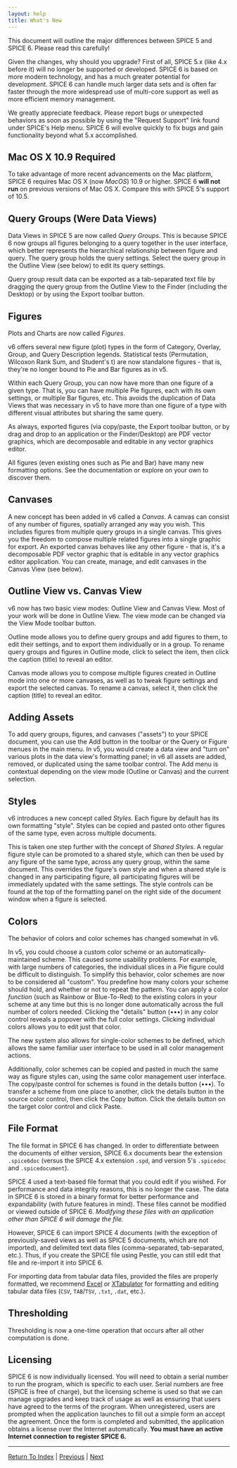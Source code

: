 ```yaml
---
layout: help
title: What's New
---
```


This document will outline the major differences between SPICE 5 and SPICE 6. Please read this carefully!

Given the changes, why should you upgrade? First of all, SPICE 5.x (like 4.x before it) will no longer be supported or developed. SPICE 6 is based on more modern technology, and has a much greater potential for development. SPICE 6 can handle much larger data sets and is often far faster through the more widespread use of multi-core support as well as more efficient memory management.

We greatly appreciate feedback. Please report bugs or unexpected behaviors as soon as possible by using the "Request Support" link found under SPICE's Help menu. SPICE 6 will evolve quickly to fix bugs and gain functionality beyond what 5.x accomplished.

## Mac OS X 10.9 Required

To take advantage of more recent advancements on the Mac platform, SPICE 6 requires Mac OS X (now *MacOS*) 10.9 or higher. SPICE 6 **will not run** on previous versions of Mac OS X. Compare this with SPICE 5's support of 10.5.

## Query Groups (Were Data Views)

Data Views in SPICE 5 are now called *Query Groups*. This is because SPICE 6 now groups all figures belonging to a query together in the user interface, which better represents the hierarchical relationship between figure and query. The query group holds the query settings. Select the query group in the Outline View (see below) to edit its query settings.

Query group result data can be exported as a tab-separated text file by dragging the query group from the Outline View to the Finder (including the Desktop) or by using the Export toolbar button.

## Figures

Plots and Charts are now called *Figures*.

v6 offers several new figure (plot) types in the form of Category, Overlay, Group, and Query Description legends. Statistical tests (Permutation, Wilcoxon Rank Sum, and Student's t) are now standalone figures - that is, they're no longer bound to Pie and Bar  figures as in v5.

Within each Query Group, you can now have more than one figure of a given type. That is, you can have multiple Pie figures, each with its own settings, or multiple Bar figures, etc. This avoids the duplication of Data Views that was necessary in v5 to have more than one figure of a type with different visual attributes but sharing the same query.

As always, exported figures (via copy/paste, the Export toolbar button, or by drag and drop to an application or the Finder/Desktop) are PDF vector graphics, which are decomposable and editable in any vector graphics editor.

All figures (even existing ones such as Pie and Bar) have many new formatting options. See the documentation or explore on your own to discover them.

## Canvases

A new concept has been added in v6 called a *Canvas*. A canvas can consist of any number of figures, spatially arranged any way you wish. This includes figures from multiple query groups in a single canvas. This gives you the freedom to compose multiple related figures into a single graphic for export. An exported canvas behaves like any other figure - that is, it's a decomposable PDF vector graphic that is editable in any vector graphics editor application. You can create, manage, and edit canvases in the Canvas View (see below).

## Outline View vs. Canvas View

v6 now has two basic view modes: Outline View and Canvas View. Most of your work will be done in Outline View. The view mode can be changed via the View Mode toolbar button. 

Outline mode allows you to define query groups and add figures to them, to edit their settings, and to export them individually or in a group. To rename query groups and figures in Outline mode, click to select the item, then click the caption (title) to reveal an editor.

Canvas mode allows you to compose multiple figures created in Outline mode into one or more canvases, as well as to tweak figure settings and export the selected canvas. To rename a canvas, select it, then click the caption (title) to reveal an editor.

## Adding Assets

To add query groups, figures, and canvases ("assets") to your SPICE document, you can use the Add button in the toolbar or the Query or Figure menues in the main menu. In v5, you would create a data view and "turn on" various plots in the data view's formatting panel; in v6 all assets are added, removed, or duplicated using the same toolbar control. The Add menu is contextual depending on the view mode (Outline or Canvas) and the current selection. 

## Styles

v6 introduces a new concept called *Styles*. Each figure by default has its own formatting "style". Styles can be copied and pasted onto other figures of the same type, even across multiple documents. 

This is taken one step further with the concept of *Shared Styles*. A regular figure style can be promoted to a shared style, which can then be used by any figure of the same type, across any query group, within the same document. This overrides the figure's own style and when a shared style is changed in any participating figure, all participating figures will be immediately updated with the same settings. The style controls can be found at the top of the formatting panel on the right side of the document window when a figure is selected.

## Colors

The behavior of colors and color schemes has changed somewhat in v6. 

In v5, you could choose a custom color scheme or an automatically-maintained scheme. This caused some usability problems. For example, with large numbers of categories, the individual slices in a Pie figure could be difficult to distinguish. To simplify this behavior, color schemes are now to be considered all "custom". You predefine how many colors your scheme should hold, and whether or not to repeat the pattern. You can apply a color *function* (such as Rainbow or Blue-To-Red) to the existing colors in your scheme at any time but this is no longer done automatically across the full number of colors needed. Clicking the "details" button (•••) in any color control reveals a popover with the full color settings. Clicking individual colors allows you to edit just that color.

The new system also allows for single-color schemes to be defined, which allows the same familiar user interface to be used in all color management actions.

Additionally, color schemes can be copied and pasted in much the same way as figure styles can, using the same color management user interface. The copy/paste control for schemes is found in the details button (•••). To transfer a scheme from one place to another, click the details button in the source color control, then click the Copy button. Click the details button on the target color control and click Paste.

## File Format

The file format in SPICE 6 has changed. In order to differentiate between the documents of either version, SPICE 6.x documents bear the extension `.spice6doc` (versus the SPICE 4.x extension `.spd`, and version 5's `.spicedoc` and `.spicedocument`).

SPICE 4 used a text-based file format that you could edit if you wished. For performance and data integrity reasons, this is no longer the case. The data in SPICE 6 is stored in a binary format for better performance and expandability (with future features in mind). These files cannot be modified or viewed outside of SPICE 6. *Modifying these files with an application other than SPICE 6 will damage the file.*

However, SPICE 6 can import SPICE 4 documents (with the exception of previously-saved views as well as SPICE 5 documents, which are not imported), and delimited text data files (comma-separated, tab-separated, etc.). Thus, if you create the SPICE file using Pestle, you can still edit that file and re-import it into SPICE 6.

For importing data from tabular data files, provided the files are properly formatted, we recommend [Excel](http://microsoft.com/office/excel) or [XTabulator](http://bartastechnologies.com/xtabulator) for formatting and editing tabular data files (`CSV`, `TAB`/`TSV`, `.txt`, `.dat`, etc.).

## Thresholding

Thresholding is now a one-time operation that occurs after all other computation is done.

## Licensing

SPICE 6 is now individually licensed. You will need to obtain a serial number to run the program, which is specific to each user. Serial numbers are free (SPICE is free of charge), but the licensing scheme is used so that we can manage upgrades and keep track of usage as well as ensuring that users have agreed to the terms of the program. When unregistered, users are prompted when the application launches to fill out a simple form an accept the agreement. Once the form is completed and submitted, the application obtains a license over the Internet automatically. **You must have an active Internet connection to register SPICE 6.**

*****

[Return To Index](index) | [Previous](matrixformat) | [Next](termsofuse)

